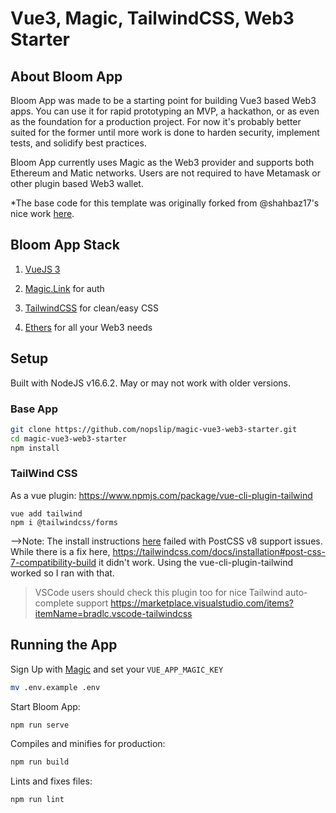 # Vue3, Magic, TailwindCSS, Web3 Starter
## About Bloom App  

Bloom App was made to be a starting point for building Vue3 based Web3 apps. You can use it for rapid prototyping an MVP, a hackathon, or as even as the foundation for a production project. For now it's probably better suited for the former until more work is done to harden security, implement tests, and solidify best practices. 

Bloom App currently uses Magic as the Web3 provider and supports both Ethereum and Matic networks. Users are not required to have Metamask or other plugin based Web3 wallet. 

*The base code for this template was originally forked from @shahbaz17's nice work [here](https://github.com/shahbaz17/vue3-magic).  

## Bloom App Stack 
1) [VueJS 3](https://v3.vuejs.org/) 

2) [Magic.Link](https://magic.link/) for auth

3) [TailwindCSS](https://tailwindcss.com/) for clean/easy CSS  

4) [Ethers](https://github.com/ethers-io/ethers.js/) for all your Web3 needs

## Setup
Built with NodeJS v16.6.2. May or may not work with older versions.  


### Base App 
```zsh
git clone https://github.com/nopslip/magic-vue3-web3-starter.git
cd magic-vue3-web3-starter
npm install 
```
###  TailWind CSS
As a vue plugin: 
https://www.npmjs.com/package/vue-cli-plugin-tailwind

```
vue add tailwind
npm i @tailwindcss/forms
```
-->Note: The install instructions [here](https://tailwindcss.com/docs/guides/vue-3-vite) failed with PostCSS v8 support issues. While there is a fix here, https://tailwindcss.com/docs/installation#post-css-7-compatibility-build it didn't work. Using the vue-cli-plugin-tailwind worked so I ran with that. 

> VSCode users should check this plugin too for nice Tailwind auto-complete support https://marketplace.visualstudio.com/items?itemName=bradlc.vscode-tailwindcss

## Running the App 
Sign Up with [Magic](https://dashboard.magic.link/signup) and set your `VUE_APP_MAGIC_KEY`
```zsh
mv .env.example .env
```

Start Bloom App:
```zsh
npm run serve
```

Compiles and minifies for production:
```zsh
npm run build
```

Lints and fixes files:
```zsh
npm run lint
```



